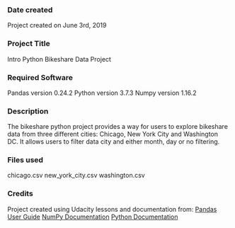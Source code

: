 ### Date created
Project created on June 3rd, 2019

### Project Title
Intro Python Bikeshare Data Project

### Required Software

Pandas version 0.24.2
Python version 3.7.3
Numpy version 1.16.2

### Description
The bikeshare python project provides a way for users to explore bikeshare data from three different cities:
Chicago, New York City and Washington DC.  It allows users to filter data city and either month, day or no filtering.


### Files used
chicago.csv
new_york_city.csv
washington.csv

### Credits
Project created using Udacity lessons and documentation from:
[Pandas User Guide](http://pandas.pydata.org/pandas-docs/stable/user_guide/index.html)
[NumPy Documentation](https://www.numpy.org/devdocs/reference/index.html)
[Python Documentation](https://docs.python.org/3/)

